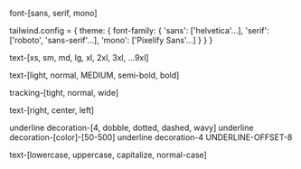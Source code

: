 font-[sans, serif, mono]

tailwind.config = {
    theme: {
        font-family: {
            'sans': ['helvetica'...],
            'serif': ['roboto', 'sans-serif'...],
            'mono': ['Pixelify Sans'...]
        }
    }
}

text-[xs, sm, md, lg, xl, 2xl, 3xl, ...9xl]

text-[light, normal, MEDIUM, semi-bold, bold]

tracking-[tight, normal, wide]

text-[right, center, left]

underline decoration-[4, dobble, dotted, dashed, wavy]
underline decoration-[color]-[50-500]
underline decoration-4 UNDERLINE-OFFSET-8

text-[lowercase, uppercase, capitalize, normal-case]